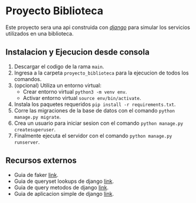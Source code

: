 # Proyecto Biblioteca

Este proyecto sera una api construida con _[django][A1]_ para simular
los servicios utilizados en una biblioteca.

## Instalacion y Ejecucion desde consola

1. Descargar el codigo de la rama `main`.
2. Ingresa a la carpeta `proyecto_biblioteca` para la ejecucion de todos los comandos.
2. (opcional) Utiliza un entorno virtual:
   - Crear entorno virtual `python3 -m venv env`.
   - Activar entorno virtual `source env/bin/activate`.
3. Instala los paquetes requeridos `pip install -r requirements.txt`.
4. Corre las migraciones de la base de datos con el comando `python manage.py migrate`.
5. Crea un usuario para iniciar sesion con el comando `python manage.py createsuperuser`.
6. Finalmente ejecuta el servidor con el comando `python manage.py runserver`.

## Recursos externos

- Guia de faker [link][A2].
- Guia de queryset lookups de django [link][A3].
- Guia de query metodos de django [link][A4].
- Guia de aplicacion simple de django [link][A5].

[A1]: <https://www.djangoproject.com/>
[A2]: <https://faker.readthedocs.io/en/master/>
[A3]: <https://docs.djangoproject.com/en/5.2/ref/models/querysets/#field-lookups>
[A4]: <https://docs.djangoproject.com/en/5.2/topics/db/queries/>
[A5]: <https://docs.djangoproject.com/en/5.2/intro/tutorial02/>
